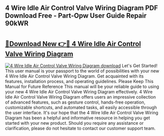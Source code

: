 ## 4 Wire Idle Air Control Valve Wiring Diagram PDF Download Free - Part-Opw User Guide Repair 90kWR

# <h2><a href="http://dfq9yh.blite.top/?on=4+Wire+Idle+Air+Control+Valve+Wiring+Diagram">🔗Download New 👉🔴 4 Wire Idle Air Control Valve Wiring Diagram</a></h2>

[![4 Wire Idle Air Control Valve Wiring Diagram download](https://i.imgur.com/lujVjoI.png)](http://dfq9yh.blite.top/?on=4+Wire+Idle+Air+Control+Valve+Wiring+Diagram)
Let's Get Started! This user manual is your passport to the world of possibilities with your new 4 Wire Idle Air Control Valve Wiring Diagram. Get acquainted with its features, installation process, and operating guidelines. Please Keep This Manual for Future Reference This manual will be your reliable guide to using your new 4 Wire Idle Air Control Valve Wiring Diagram effectively. 4 Wire Idle Air Control Valve Wiring Diagram offers users an impressive collection of advanced features, such as gesture control, hands-free operation, customizable shortcuts, and automated tasks, all easily accessible through the user interface. It's our hope that the 4 Wire Idle Air Control Valve Wiring Diagram has been a helpful and informative resource in helping you get started with your new product. Should you require any assistance or clarification, please do not hesitate to contact our customer support team.
